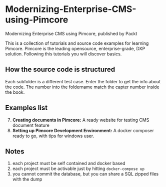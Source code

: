 # Modernizing-Enterprise-CMS-using-Pimcore

Modernizing Enterprise CMS using Pimcore, published by Packt

This is a collection of tutorials and source code examples for learning Pimcore.  Pimcore is the leading opensource, enterprise-grade, DXP solution.
Following this tutorials you will discover basics.

## How the source code is structured
Each subfolder is a different test case. Enter the folder to get the info about the code. The number into the foldername match the capter number inside the book.

## Examples list
7. **Creating documents in Pimcore:** A ready website for testing CMS document feature
7. **Setting up Pimcore Development Environment:** A docker composer ready to go, with tips for windows user.





## Notes
1. each project must be self contained and docker based
2. each project must be activable just by hitting `docker-compose up`
3. you cannot commit the database, but you can share a SQL zipped files with the dump
